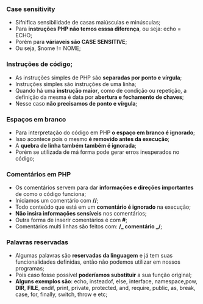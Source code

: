 ### Case sensitivity

- Sifnifica sensibilidade de casas maiúsculas e minúsculas;
- Para **instruções PHP não temos esssa diferença**, ou seja: echo = ECHO;
- Porém para **váriaveis são CASE SENSITIVE**;
- Ou seja, $nome != NOME;

### Instruções de código;

- As instruções simples de PHP são **separadas por ponto e vírgula**;
- Instruções simples são instruções de uma linha;
- Quando há uma **instrução maior**, como de condição ou repetição, a definição da mesma é data por **abertura e fechamento de chaves**;
- Nesse caso **não precisamos de ponto e vírgula**;

### Espaços em branco

- Para interpretação do código em PHP **o espaço em branco é ignorado**;
- Isso acontece pois o mesmo **é removido antes da execução**;
- A **quebra de linha também também é ignorada**;
- Porém se utilizada de má forma pode gerar erros inesperados no código;

### Comentários em PHP

- Os comentários servem para dar **informações e direções importantes**
  de como o código funciona;
- Iniciamos um comentário com **//**;
- Todo conteúdo que está em um **comentário é ignorado** na execução;
- **Não insira informações sensíveis** nos comentários;
- Outra forma de inserir comentários é com **#**;
- Comentários multi linhas são feitos com: **/_ comentário _/**;

### Palavras reservadas

- Algumas palavras são **reservadas da linguagem** e já tem suas
  funcionalidades definidas, então não podemos utilizar em nossos
  programas;
- Pois caso fosse possível **poderíamos substituir** a sua função original;
- **Alguns exemplos são**: echo, insteadof, else, interface, namespace,pow,
  **DIR**, **FILE**, endif, print, private, protected, and, require, public,
  as, break, case, for, finally, switch, throw e etc;
